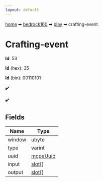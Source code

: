```yaml
---
layout: default
---
```


[home](/) ➡ [bedrock160](/protocol/bedrock160) ➡ [play](/protocol/bedrock160/play) ➡ crafting-event

# Crafting-event

**Id**: 53

**Id** (hex): 35

**Id** (bin): 00110101

✔️

✔️

## Fields

Name | Type
---|---
window | ubyte
type | varint
uuid | [mcpeUuid](/protocol/bedrock160/types/mcpe-uuid)
input | [slot](/protocol/bedrock160/types/slot)[]
output | [slot](/protocol/bedrock160/types/slot)[]

